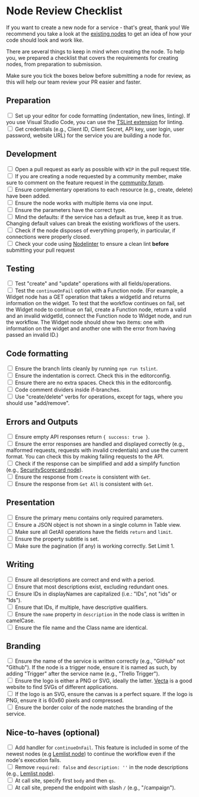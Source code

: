 # Node Review Checklist

If you want to create a new node for a service - that's great, thank you! We recommend you take a look at the [existing nodes](https://github.com/n8n-io/n8n/tree/master/packages/nodes-base/nodes) to get an idea of how your code should look and work like.

There are several things to keep in mind when creating the node. To help you, we prepared a checklist that covers the requirements for creating nodes, from preparation to submission.

Make sure you tick the boxes below before submitting a node for review, as this will help our team review your PR easier and faster.

## Preparation
<input type="checkbox"> Set up your editor for code formatting (indentation, new lines, linting). If you use Visual Studio Code, you can use the <a href="https://marketplace.visualstudio.com/items?itemName=ms-vscode.vscode-typescript-tslint-plugin">TSLint extension</a> for linting.</input> <br>
<input type="checkbox"> Get credentials (e.g., Client ID, Client Secret, API key, user login, user password, website URL) for the service you are building a node for.</input>

## Development

<input type="checkbox"> Open a pull request as early as possible with `WIP` in the pull request title.</input><br>
<input type="checkbox"> If you are creating a node requested by a community member, make sure to comment on the feature request in the [community forum](https://community.n8n.io/c/feature-requests/5).</input><br>
<input type="checkbox"> Ensure complementary operations to each resource (e.g., create, delete) have been added.</input><br>
<input type="checkbox"> Ensure the node works with multiple items via one input.</input><br>
<input type="checkbox"> Ensure the parameters have the correct type.</input><br>
<input type="checkbox"> Mind the defaults: if the service has a default as true, keep it as true. Changing default values can break the existing workflows of the users.</input><br>
<input type="checkbox"> Check if the node disposes of everything properly, in particular, if connections were properly closed.</input><br>
<input type="checkbox"> Check your code using <a href="https://docs.n8n.io/nodes/creating-nodes/nodelinter.html">Nodelinter</a> to ensure a clean lint <strong>before</strong> submitting your pull request</input><br>

## Testing

<input type="checkbox"> Test "create" and "update" operations with all fields/operations.</input><br>
<input type="checkbox"> Test the `continueOnFail` option with a Function node. (For example, a Widget node has a GET operation that takes a widgetId and returns information on the widget. To test that the workflow continues on fail, set the Widget node to continue on fail, create a Function node, return a valid and an invalid widgetId, connect the Function node to Widget node, and run the workflow. The Widget node should show two items: one with information on the widget and another one with the error from having passed an invalid ID.)</input><br>

## Code formatting

<input type="checkbox"> Ensure the branch lints cleanly by running `npm run tslint`.</input><br>
<input type="checkbox"> Ensure the indentation is correct. Check this in the editorconfig.</input><br>
<input type="checkbox"> Ensure there are no extra spaces. Check this in the editorconfig.</input><br>
<input type="checkbox"> Code comment dividers inside if-branches.</input><br>
<input type="checkbox"> Use "create/delete" verbs for operations, except for tags, where you should use "add/remove".</input><br>

## Errors and Outputs

<input type="checkbox"> Ensure empty API responses return `{ success: true }`.</input><br>
<input type="checkbox"> Ensure the error responses are handled and displayed correctly (e.g., malformed requests, requests with invalid credentials) and use the current format. You can check this by making failing requests to the API.</input><br>
<input type="checkbox"> Check if the response can be simplified and add a simplify function (e.g., <a href="https://github.com/n8n-io/n8n/blob/master/packages/nodes-base/nodes/SecurityScorecard/GenericFunctions.ts">SecurityScorecard node</a>).</input><br>
<input type="checkbox"> Ensure the response from `Create` is consistent with `Get`.</input><br>
<input type="checkbox"> Ensure the response from `Get All` is consistent with `Get`.</input><br>

## Presentation

<input type="checkbox"> Ensure the primary menu contains only required parameters.</input><br>
<input type="checkbox"> Ensure a JSON object is not shown in a single column in Table view.</input><br>
<input type="checkbox"> Make sure all GetAll operations have the fields `return` and `limit`.</input><br>
<input type="checkbox"> Ensure the property subtitle is set.</input><br>
<input type="checkbox"> Make sure the pagination (if any) is working correctly. Set Limit 1.</input><br>

## Writing

<input type="checkbox"> Ensure all descriptions are correct and end with a period.</input><br>
<input type="checkbox"> Ensure that most descriptions exist, excluding redundant ones.</input><br>
<input type="checkbox"> Ensure IDs in displayNames are capitalized (i.e.: "IDs", not "ids" or "Ids").</input><br>
<input type="checkbox"> Ensure that IDs, if multiple, have descriptive qualifiers.</input><br>
<input type="checkbox"> Ensure the `name` property in `description` in the node class is written in camelCase.</input><br>
<input type="checkbox"> Ensure the file name and the Class name are identical.</input><br>

## Branding

<input type="checkbox"> Ensure the name of the service is written correctly (e.g., "GitHub" not "Github"). If the node is a trigger node, ensure it is named as such, by adding "Trigger" after the service name (e.g., "Trello Trigger").</input><br>
<input type="checkbox"> Ensure the logo is either a PNG or SVG, ideally the latter. <a href="https://vecta.io/symbols">Vecta</a> is a good website to find SVGs of different applications.</input><br>
<input type="checkbox"> If the logo is an SVG, ensure the canvas is a perfect square. If the logo is PNG, ensure it is 60x60 pixels and compressed.</input><br>
<input type="checkbox"> Ensure the border color of the node matches the branding of the service.</input><br>

## Nice-to-haves (optional)
<input type="checkbox"> Add handler for `continueOnFail`. This feature is included in some of the newest nodes (e.g <a href="https://github.com/n8n-io/n8n/blob/master/packages/nodes-base/nodes/Lemlist/Lemlist.node.ts">Lemlist node</a>) to continue the workflow even if the node's execution fails.</input><br>
<input type="checkbox"> Remove `required: false` and `description: ''` in the node descriptions (e.g., <a href="https://github.com/n8n-io/n8n/tree/master/packages/nodes-base/nodes/Lemlist/descriptions">Lemlist node</a>).</input><br>
<input type="checkbox"> At call site, specify first `body` and then `qs`.</input><br>
<input type="checkbox"> At call site, prepend the endpoint with slash `/` (e.g., "/campaign").</input><br>
